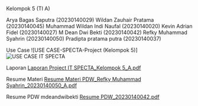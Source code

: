 Kelompok 5 (TI A)

Arya Bagas Saputra (20230140029) 
Wildan Zauhair Pratama (20230140045)
Muhammad Wildan Indi Naufal (20230140020)
Kevin Adrian Fidel (20230140027)
M Dean Dwi Bekti (20230140042) 
Refky Muhammad Syahrin (20230140050)
Pradipta pratama putra (20230140037)

Use Case
![USE CASE-SPECTA-Project (Kelompok 5)]
![USE CASE IT SPECTA](https://github.com/user-attachments/assets/c0802b14-9c3f-49f3-b6fd-962f4756b8e4)

Laporan
[Laporan Project IT SPECTA_Kelompok 5_A.pdf](https://github.com/user-attachments/files/21011968/Laporan.Project.IT.SPECTA_Kelompok.5_A.pdf)

Resume Materi
[Resume Materi PDW_Refky Muhammad Syahrin_20230140050_A.pdf](https://github.com/user-attachments/files/21015941/Resume.Materi.PDW_Refky.Muhammad.Syahrin_20230140050_A.pdf)


Resume PDW mdeandwibekti [Resume PDW_20230140042.pdf](https://github.com/user-attachments/files/21015951/Resume.PDW_20230140042.pdf)
